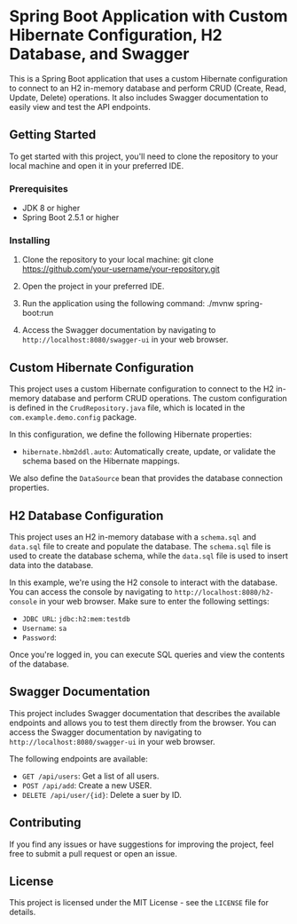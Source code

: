 # Spring Boot Application with Custom Hibernate Configuration, H2 Database, and Swagger

This is a Spring Boot application that uses a custom Hibernate configuration to connect to an H2 in-memory database and perform CRUD (Create, Read, Update, Delete) operations. It also includes Swagger documentation to easily view and test the API endpoints.

## Getting Started

To get started with this project, you'll need to clone the repository to your local machine and open it in your preferred IDE.

### Prerequisites

- JDK 8 or higher
- Spring Boot 2.5.1 or higher

### Installing
1. Clone the repository to your local machine:
git clone https://github.com/your-username/your-repository.git

2. Open the project in your preferred IDE.

3. Run the application using the following command:
./mvnw spring-boot:run

4. Access the Swagger documentation by navigating to `http://localhost:8080/swagger-ui` in your web browser.

## Custom Hibernate Configuration

This project uses a custom Hibernate configuration to connect to the H2 in-memory database and perform CRUD operations. The custom configuration is defined in the `CrudRepository.java` file, which is located in the `com.example.demo.config` package.

In this configuration, we define the following Hibernate properties:

- `hibernate.hbm2ddl.auto`: Automatically create, update, or validate the schema based on the Hibernate mappings.

We also define the `DataSource` bean that provides the database connection properties.

## H2 Database Configuration

This project uses an H2 in-memory database with a `schema.sql` and `data.sql` file to create and populate the database. The `schema.sql` file is used to create the database schema, while the `data.sql` file is used to insert data into the database.

In this example, we're using the H2 console to interact with the database. You can access the console by navigating to `http://localhost:8080/h2-console` in your web browser. Make sure to enter the following settings:

- `JDBC URL`: `jdbc:h2:mem:testdb`
- `Username`: `sa`
- `Password`:

Once you're logged in, you can execute SQL queries and view the contents of the database.

## Swagger Documentation

This project includes Swagger documentation that describes the available endpoints and allows you to test them directly from the browser. You can access the Swagger documentation by navigating to `http://localhost:8080/swagger-ui` in your web browser.

The following endpoints are available:

- `GET /api/users`: Get a list of all users.
- `POST /api/add`: Create a new USER.
- `DELETE /api/user/{id}`: Delete a suer by ID.

## Contributing

If you find any issues or have suggestions for improving the project, feel free to submit a pull request or open an issue.

## License

This project is licensed under the MIT License - see the `LICENSE` file for details.

